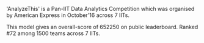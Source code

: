 'AnalyzeThis' is  a Pan-IIT Data Analytics Competition which was organised by American Express in October'16 across 7 IITs.

This model gives an overall-score of 652250 on public leaderboard.
Ranked #72 among 1500 teams across  7 IITs.
